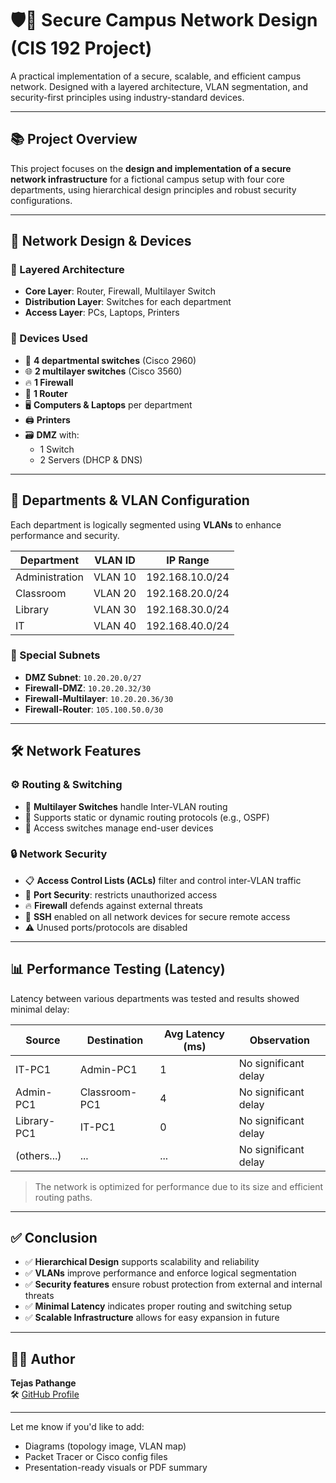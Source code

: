 # 🛡️🏫 Secure Campus Network Design (CIS 192 Project)

A practical implementation of a secure, scalable, and efficient campus network. Designed with a layered architecture, VLAN segmentation, and security-first principles using industry-standard devices.

---

## 📚 Project Overview

This project focuses on the **design and implementation of a secure network infrastructure** for a fictional campus setup with four core departments, using hierarchical design principles and robust security configurations.

---

## 🏢 Network Design & Devices

### 🧱 Layered Architecture

- **Core Layer**: Router, Firewall, Multilayer Switch  
- **Distribution Layer**: Switches for each department  
- **Access Layer**: PCs, Laptops, Printers  

### 🧰 Devices Used

- 🔌 **4 departmental switches** (Cisco 2960)
- 🌐 **2 multilayer switches** (Cisco 3560)
- 🔥 **1 Firewall**
- 📡 **1 Router**
- 🖥️ **Computers & Laptops** per department
- 🖨️ **Printers**
- 🗃️ **DMZ** with:
  - 1 Switch
  - 2 Servers (DHCP & DNS)

---

## 🧩 Departments & VLAN Configuration

Each department is logically segmented using **VLANs** to enhance performance and security.

| Department     | VLAN ID | IP Range            |
|----------------|---------|---------------------|
| Administration | VLAN 10 | 192.168.10.0/24     |
| Classroom      | VLAN 20 | 192.168.20.0/24     |
| Library        | VLAN 30 | 192.168.30.0/24     |
| IT             | VLAN 40 | 192.168.40.0/24     |

### 🔐 Special Subnets

- **DMZ Subnet**: `10.20.20.0/27`  
- **Firewall-DMZ**: `10.20.20.32/30`  
- **Firewall-Multilayer**: `10.20.20.36/30`  
- **Firewall-Router**: `105.100.50.0/30`  

---

## 🛠️ Network Features

### ⚙️ Routing & Switching

- 🧭 **Multilayer Switches** handle Inter-VLAN routing  
- 🔁 Supports static or dynamic routing protocols (e.g., OSPF)  
- 🔌 Access switches manage end-user devices  

### 🔒 Network Security

- 📋 **Access Control Lists (ACLs)** filter and control inter-VLAN traffic  
- 🔐 **Port Security**: restricts unauthorized access  
- 🔥 **Firewall** defends against external threats  
- 📡 **SSH** enabled on all network devices for secure remote access  
- ⚠️ Unused ports/protocols are disabled  

---

## 📊 Performance Testing (Latency)

Latency between various departments was tested and results showed minimal delay:

| Source          | Destination       | Avg Latency (ms) | Observation        |
|------------------|------------------|------------------|--------------------|
| IT-PC1           | Admin-PC1        | 1                | No significant delay |
| Admin-PC1        | Classroom-PC1    | 4                | No significant delay |
| Library-PC1      | IT-PC1           | 0                | No significant delay |
| (others...)      | ...              | ...              | No significant delay |

> The network is optimized for performance due to its size and efficient routing paths.

---

## ✅ Conclusion

- ✅ **Hierarchical Design** supports scalability and reliability  
- ✅ **VLANs** improve performance and enforce logical segmentation  
- ✅ **Security features** ensure robust protection from external and internal threats  
- ✅ **Minimal Latency** indicates proper routing and switching setup  
- ✅ **Scalable Infrastructure** allows for easy expansion in future  

---

## 👨‍💻 Author

**Tejas Pathange**  
🛠️ [GitHub Profile](https://github.com/Code-Tejas-P)

---

Let me know if you'd like to add:
- Diagrams (topology image, VLAN map)  
- Packet Tracer or Cisco config files  
- Presentation-ready visuals or PDF summary  
